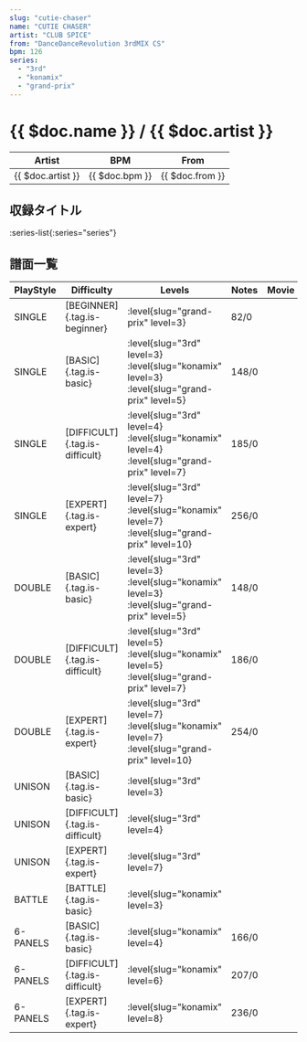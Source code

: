 ```yaml
---
slug: "cutie-chaser"
name: "CUTIE CHASER"
artist: "CLUB SPICE"
from: "DanceDanceRevolution 3rdMIX CS"
bpm: 126
series:
  - "3rd"
  - "konamix"
  - "grand-prix"
---
```


# {{ $doc.name }} / {{ $doc.artist }}

|Artist|BPM|From|
|------|---|----|
|{{ $doc.artist }}|{{ $doc.bpm }}|{{ $doc.from }}|

## 収録タイトル

:series-list{:series="series"}

## 譜面一覧

|PlayStyle|Difficulty|Levels|Notes|Movie|
|---------|----------|------|-----|-----|
|SINGLE|[BEGINNER]{.tag.is-beginner}|<div class="field is-grouped is-grouped-multiline"> :level{slug="grand-prix" level=3}</div>|82/0||
|SINGLE|[BASIC]{.tag.is-basic}|<div class="field is-grouped is-grouped-multiline"> :level{slug="3rd" level=3} :level{slug="konamix" level=3} :level{slug="grand-prix" level=5}</div>|148/0||
|SINGLE|[DIFFICULT]{.tag.is-difficult}|<div class="field is-grouped is-grouped-multiline"> :level{slug="3rd" level=4} :level{slug="konamix" level=4} :level{slug="grand-prix" level=7}</div>|185/0||
|SINGLE|[EXPERT]{.tag.is-expert}|<div class="field is-grouped is-grouped-multiline"> :level{slug="3rd" level=7} :level{slug="konamix" level=7} :level{slug="grand-prix" level=10}</div>|256/0||
|DOUBLE|[BASIC]{.tag.is-basic}|<div class="field is-grouped is-grouped-multiline"> :level{slug="3rd" level=3} :level{slug="konamix" level=3} :level{slug="grand-prix" level=5}</div>|148/0||
|DOUBLE|[DIFFICULT]{.tag.is-difficult}|<div class="field is-grouped is-grouped-multiline"> :level{slug="3rd" level=5} :level{slug="konamix" level=5} :level{slug="grand-prix" level=7}</div>|186/0||
|DOUBLE|[EXPERT]{.tag.is-expert}|<div class="field is-grouped is-grouped-multiline"> :level{slug="3rd" level=7} :level{slug="konamix" level=7} :level{slug="grand-prix" level=10}</div>|254/0||
|UNISON|[BASIC]{.tag.is-basic}|<div class="field is-grouped is-grouped-multiline"> :level{slug="3rd" level=3}</div>|||
|UNISON|[DIFFICULT]{.tag.is-difficult}|<div class="field is-grouped is-grouped-multiline"> :level{slug="3rd" level=4}</div>|||
|UNISON|[EXPERT]{.tag.is-expert}|<div class="field is-grouped is-grouped-multiline"> :level{slug="3rd" level=7}</div>|||
|BATTLE|[BATTLE]{.tag.is-basic}|<div class="field is-grouped is-grouped-multiline"> :level{slug="konamix" level=3}</div>|||
|6-PANELS|[BASIC]{.tag.is-basic}|<div class="field is-grouped is-grouped-multiline"> :level{slug="konamix" level=4}</div>|166/0||
|6-PANELS|[DIFFICULT]{.tag.is-difficult}|<div class="field is-grouped is-grouped-multiline"> :level{slug="konamix" level=6}</div>|207/0||
|6-PANELS|[EXPERT]{.tag.is-expert}|<div class="field is-grouped is-grouped-multiline"> :level{slug="konamix" level=8}</div>|236/0||
